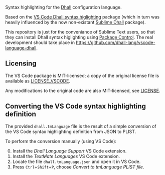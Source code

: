 Syntax highlighting for the [Dhall](https://dhall-lang.org/) configuration language. 

Based on the [VS Code Dhall syntax higlighting](https://github.com/dhall-lang/vscode-language-dhall) package (which in turn was heavily influenced by the now non-existant [Sublime Dhall](https://github.com/SQbQxeKd3JHD8/SublimeDhall) package).

This repository is just for the conveniance of Sublime Text users, so that they can install Dhall syntax higlighting using [Package Control](https://packagecontrol.io/). The real development should take place in https://github.com/dhall-lang/vscode-language-dhall.

## Licensing

The VS Code package is MIT-licensed; a copy of the original license file is available as [LICENSE_VSCODE](https://github.com/kukimik/dhall-sublime-syntax/blob/work/LICENSE_VSCODE).

Any modifications to the original code are also MIT-licensed, see [LICENSE](https://github.com/kukimik/dhall-sublime-syntax/blob/work/LICENSE).


## Converting the VS Code syntax highlighting definition

The provided `dhall.tmLanguage` file is the result of a simple conversion of the VS Code syntax highlighting definition from JSON to PLIST.

To perform the conversion manually (using VS Code):

0. Install the *Dhall Language Support* VS Code extension.
1. Install the *TextMate Languages* VS Code extension.
2. Locate the file `dhall.tmLanguage.json` and open it in VS Code.
3. Press `Ctrl`+`Shift`+`P`, choose *Convert to tmLanguage PLIST file*.
